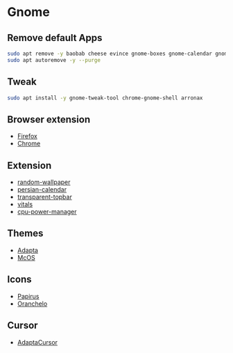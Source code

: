 # Gnome

## Remove default Apps

```bash
sudo apt remove -y baobab cheese evince gnome-boxes gnome-calendar gnome-characters gnome-clocks gnome-color-manager gnome-contacts gnome-logs gnome-maps gnome-photos gnome-power-manager gnome-screenshot gnome-startup-applications gnome-weather mpv rhythmbox seahorse simple-scan brasero pitivi totem gnome-todo aisleriot gnome-mahjongg gnome-mines gnome-sudoku libreoffice*
sudo apt autoremove -y --purge
```

## Tweak

```bash
sudo apt install -y gnome-tweak-tool chrome-gnome-shell arronax
```

## Browser extension

- [Firefox](https://addons.mozilla.org/en-US/firefox/addon/gnome-shell-integration/)
- [Chrome](https://chrome.google.com/webstore/detail/gnome-shell-integration/gphhapmejobijbbhgpjhcjognlahblep?hl=en)

## Extension

- [random-wallpaper](https://extensions.gnome.org/extension/1040/random-wallpaper/)
- [persian-calendar](https://extensions.gnome.org/extension/240/persian-calendar/)
- [transparent-topbar](https://extensions.gnome.org/extension/1765/transparent-topbar/)
- [vitals](https://extensions.gnome.org/extension/1460/vitals/)
- [cpu-power-manager](https://extensions.gnome.org/extension/945/cpu-power-manager/)

## Themes

- [Adapta](https://www.pling.com/p/1190851/)
- [McOS](https://www.pling.com/p/1241688/)

## Icons

- [Papirus](https://www.pling.com/p/1166289/)
- [Oranchelo](https://github.com/OrancheloTeam/oranchelo-icon-theme)

## Cursor

- [AdaptaCursor](https://github.com/mustafaozhan/Breeze-Adapta-Cursor)
